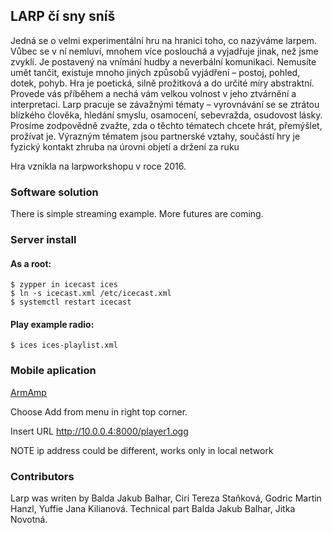 ## LARP čí sny sníš
 
Jedná se o velmi experimentální hru na hranici toho, co nazýváme larpem. Vůbec se v ní nemluví, mnohem více poslouchá a vyjadřuje jinak, než jsme zvyklí. Je postavený na vnímání hudby a neverbální komunikaci. Nemusíte umět tančit, existuje mnoho jiných způsobů vyjádření – postoj, pohled, dotek, pohyb. Hra je poetická, silně prožitková a do určité míry abstraktní. Provede vás příběhem a nechá vám velkou volnost v jeho ztvárnění a interpretaci.
Larp pracuje se závažnými tématy – vyrovnávání se se ztrátou blízkého člověka, hledání smyslu, osamocení, sebevražda, osudovost lásky. Prosíme zodpovědně zvažte, zda o těchto tématech chcete hrát, přemýšlet, prožívat je. Výrazným tématem jsou partnerské vztahy, součástí hry je fyzický kontakt zhruba na úrovni objetí a držení za ruku

Hra vznikla na larpworkshopu v roce 2016.

### Software solution

There is simple streaming example.
More futures are coming. 

### Server install

#### As a root:

	$ zypper in icecast ices
	$ ln -s icecast.xml /etc/icecast.xml
	$ systemctl restart icecast

#### Play example radio:
	$ ices ices-playlist.xml

### Mobile aplication
[ArmAmp](https://play.google.com/store/apps/details?id=com.armamp)

Choose Add from menu in right top corner.

Insert URL http://10.0.0.4:8000/player1.ogg

NOTE ip address could be different, works only in local network

### Contributors
Larp was writen by Balda Jakub Balhar, Ciri Tereza Staňková, Godric Martin Hanzl, Yuffie Jana Kilianová.
Technical part Balda Jakub Balhar, Jitka Novotná.
